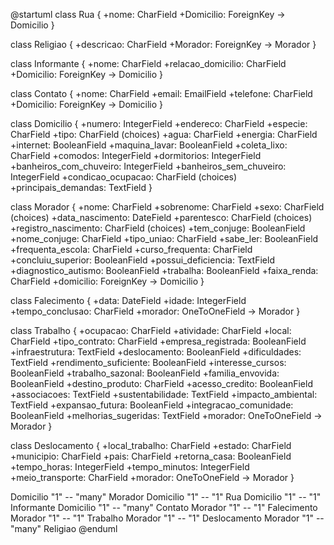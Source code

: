 @startuml
class Rua {
    +nome: CharField
    +Domicilio: ForeignKey -> Domicilio
}

class Religiao {
    +descricao: CharField
    +Morador: ForeignKey -> Morador
}

class Informante {
    +nome: CharField
    +relacao_domicilio: CharField
    +Domicilio: ForeignKey -> Domicilio
}

class Contato {
    +nome: CharField
    +email: EmailField
    +telefone: CharField
    +Domicilio: ForeignKey -> Domicilio
}

class Domicilio {
    +numero: IntegerField
    +endereco: CharField
    +especie: CharField
    +tipo: CharField (choices)
    +agua: CharField
    +energia: CharField
    +internet: BooleanField
    +maquina_lavar: BooleanField
    +coleta_lixo: CharField
    +comodos: IntegerField
    +dormitorios: IntegerField
    +banheiros_com_chuveiro: IntegerField
    +banheiros_sem_chuveiro: IntegerField
    +condicao_ocupacao: CharField (choices)
    +principais_demandas: TextField
}

class Morador {
    +nome: CharField
    +sobrenome: CharField
    +sexo: CharField (choices)
    +data_nascimento: DateField
    +parentesco: CharField (choices)
    +registro_nascimento: CharField (choices)
    +tem_conjuge: BooleanField
    +nome_conjuge: CharField
    +tipo_uniao: CharField
    +sabe_ler: BooleanField
    +frequenta_escola: CharField
    +curso_frequenta: CharField
    +concluiu_superior: BooleanField
    +possui_deficiencia: TextField
    +diagnostico_autismo: BooleanField
    +trabalha: BooleanField
    +faixa_renda: CharField
    +domicilio: ForeignKey -> Domicilio
}

class Falecimento {
    +data: DateField
    +idade: IntegerField
    +tempo_conclusao: CharField
    +morador: OneToOneField -> Morador
}

class Trabalho {
    +ocupacao: CharField
    +atividade: CharField
    +local: CharField
    +tipo_contrato: CharField
    +empresa_registrada: BooleanField
    +infraestrutura: TextField
    +deslocamento: BooleanField
    +dificuldades: TextField
    +rendimento_suficiente: BooleanField
    +interesse_cursos: BooleanField
    +trabalho_sazonal: BooleanField
    +familia_envovida: BooleanField
    +destino_produto: CharField
    +acesso_credito: BooleanField
    +associacoes: TextField
    +sustentabilidade: TextField
    +impacto_ambiental: TextField
    +expansao_futura: BooleanField
    +integracao_comunidade: BooleanField
    +melhorias_sugeridas: TextField
    +morador: OneToOneField -> Morador
}

class Deslocamento {
    +local_trabalho: CharField
    +estado: CharField
    +municipio: CharField
    +pais: CharField
    +retorna_casa: BooleanField
    +tempo_horas: IntegerField
    +tempo_minutos: IntegerField
    +meio_transporte: CharField
    +morador: OneToOneField -> Morador
}

Domicilio "1" -- "many" Morador
Domicilio "1" -- "1" Rua
Domicilio "1" -- "1" Informante
Domicilio "1" -- "many" Contato
Morador "1" -- "1" Falecimento
Morador "1" -- "1" Trabalho
Morador "1" -- "1" Deslocamento
Morador "1" -- "many" Religiao
@enduml
